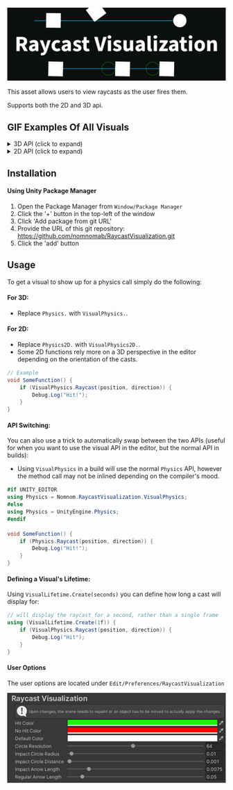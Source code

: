 ![Banner](./Gifs~/banner.png)

This asset allows users to view raycasts as the user fires them.

Supports both the 2D and 3D api.

## GIF Examples Of All Visuals
<details>
    <summary>3D API (click to expand)</summary>

#### Raycast / Linecast
<img src="./Gifs~/3d/raycast.gif" alt="raycast" width="750"/>

#### RaycastAll / RaycastNonAlloc
<img src="./Gifs~/3d/raycast_all.gif" alt="raycast_all" width="750"/>

#### CapsuleCast
<img src="./Gifs~/3d/capsulecast.gif" alt="capsulecast" width="750"/>

#### CapsuleCastAll / CapsuleCastNonAlloc
<img src="./Gifs~/3d/capsulecast_all.gif" alt="capsulecast_all" width="750"/>

#### CheckCapsule
<img src="./Gifs~/3d/check_capsule.gif" alt="check_capsule" width="750"/>

#### OverlapCapsule / OverlapCapsuleNonAlloc
<img src="./Gifs~/3d/overlap_capsule.gif" alt="overlap_capsule" width="750"/>

#### BoxCast
<img src="./Gifs~/3d/boxcast.gif" alt="boxcast" width="750"/>

#### BoxCastAll / BoxCastNonAlloc
<img src="./Gifs~/3d/boxcast_all.gif" alt="boxcast_all" width="750"/>

#### CheckBox
<img src="./Gifs~/3d/check_box.gif" alt="check_box" width="750"/>

#### OverlapBox / OverlapBoxNonAlloc
<img src="./Gifs~/3d/overlap_box.gif" alt="overlap_box" width="750"/>

#### SphereCast
<img src="./Gifs~/3d/spherecast.gif" alt="spherecast" width="750"/>

#### SphereCastAll / SphereCastNonAlloc
<img src="./Gifs~/3d/spherecast_all.gif" alt="spherecast_all" width="750"/>

#### CheckSphere
<img src="./Gifs~/3d/check_sphere.gif" alt="check_sphere" width="750"/>

#### OverlapSphere / OverlapSphereNonAlloc
<img src="./Gifs~/3d/overlap_sphere.gif" alt="overlap_sphere" width="750"/>

#### Compute Penetration
<img src="./Gifs~/3d/compute_penetration.gif" alt="compute_penetration" width="750"/>

#### Closest Point
<img src="./Gifs~/3d/closest_point.gif" alt="closest_point" width="750"/>
</details>

<details>
    <summary>2D API (click to expand)</summary>

#### Raycast
<img src="./Gifs~/2d/raycast.gif" alt="raycast" width="750"/>

#### RaycastAll / RaycastAll / RaycastNonAlloc
<img src="./Gifs~/2d/raycast_all.gif" alt="raycast_all" width="750"/>

#### CapsuleCast
<img src="./Gifs~/2d/capsulecast.gif" alt="capsulecast" width="750"/>

#### CapsuleCastAll / CapsuleCastAll / CapsuleCastNonAlloc
<img src="./Gifs~/2d/capsulecast_all.gif" alt="capsulecast_all" width="750"/>

#### OverlapCapsule
<img src="./Gifs~/2d/overlap_capsule.gif" alt="overlap_capsule" width="750"/>

#### OverlapCapsuleAll / OverlapCapsuleNonAlloc
<img src="./Gifs~/2d/overlap_capsule_all.gif" alt="overlap_capsule_all" width="750"/>

#### BoxCast
<img src="./Gifs~/2d/boxcast.gif" alt="boxcast" width="750"/>

#### BoxCastAll / BoxCastAll / BoxCastNonAlloc
<img src="./Gifs~/2d/boxcast_all.gif" alt="boxcast_all" width="750"/>

#### OverlapBox
<img src="./Gifs~/2d/overlap_box.gif" alt="overlap_box" width="750"/>

#### OverlapBoxAll / OverlapBoxNonAlloc
<img src="./Gifs~/2d/overlap_box_all.gif" alt="overlap_box_all" width="750"/>

#### CircleCast
<img src="./Gifs~/2d/circlecast.gif" alt="circlecast" width="750"/>

#### CircleCastAll / CircleCastAll / CircleCastNonAlloc
<img src="./Gifs~/2d/circlecast_all.gif" alt="circlecast_all" width="750"/>

#### OverlapCircle
<img src="./Gifs~/2d/overlap_circle.gif" alt="overlap_circle" width="750"/>

#### OverlapCircleAll / OverlapCircleNonAlloc
<img src="./Gifs~/2d/overlap_circle_all.gif" alt="overlap_circle_all" width="750"/>

#### OverlapPoint
<img src="./Gifs~/2d/overlap_point.gif" alt="overlap_point" width="750"/>

#### OverlapPointAll / OverlapPointNonAlloc
<img src="./Gifs~/2d/overlap_point_all.gif" alt="overlap_point_all" width="750"/>

#### OverlapArea
<img src="./Gifs~/2d/overlap_area.gif" alt="overlap_area" width="750"/>

#### OverlapAreaAll / OverlapAreaNonAlloc
<img src="./Gifs~/2d/overlap_area_all.gif" alt="overlap_area_all" width="750"/>

#### OverlapCollider
<img src="./Gifs~/2d/overlap_collider.gif" alt="overlap_collider" width="750"/>

#### Closest Point
<img src="./Gifs~/2d/closest_point.gif" alt="closest_point" width="750"/>

#### Distance
<img src="./Gifs~/2d/distance.gif" alt="distance" width="750"/>

#### GetContacts
<img src="./Gifs~/2d/get_contacts.gif" alt="get_contacts" width="750"/>

#### GetContacts (points)
<img src="./Gifs~/2d/get_contacts_points.gif" alt="get_contacts_points" width="750"/>

#### IsTouching
<img src="./Gifs~/2d/is_touching.gif" alt="is_touching" width="750"/>

#### IsTouchingLayers
<img src="./Gifs~/2d/is_touching_layers.gif" alt="is_touching_layers" width="750"/>

#### GetRayIntersection
<img src="./Gifs~/2d/get_ray_intersection.gif" alt="get_ray_intersection" width="750"/>

#### GetRayIntersectionAll / GetRayIntersectionNonAlloc
<img src="./Gifs~/2d/get_ray_intersection_all.gif" alt="get_ray_intersection_all" width="750"/>
</details>

## Installation
#### Using Unity Package Manager
1. Open the Package Manager from `Window/Package Manager`
2. Click the '+' button in the top-left of the window
3. Click 'Add package from git URL'
4. Provide the URL of this git repository: https://github.com/nomnomab/RaycastVisualization.git
5. Click the 'add' button

## Usage
To get a visual to show up for a physics call simply do the following:

#### For 3D:
- Replace `Physics.` with `VisualPhysics.`.

#### For 2D:
- Replace `Physics2D.` with `VisualPhysics2D.`.
- Some 2D functions rely more on a 3D perspective in the editor depending on the orientation of the casts.

```csharp
// Example
void SomeFunction() {
    if (VisualPhysics.Raycast(position, direction)) {
        Debug.Log("Hit!");
    }
}
```

#### API Switching:

You can also use a trick to automatically swap between the two APIs (useful for when you want to use the visual API in the editor, but the normal API in builds):
- Using `VisualPhysics` in a build will use the normal `Physics` API, however the method call may not be inlined depending on the compiler's mood.
```csharp
#if UNITY_EDITOR
using Physics = Nomnom.RaycastVisualization.VisualPhysics;
#else
using Physics = UnityEngine.Physics;
#endif

void SomeFunction() {
    if (Physics.Raycast(position, direction)) {
        Debug.Log("Hit!");
    }
}
```

#### Defining a Visual's Lifetime:

Using `VisualLifetime.Create(seconds)` you can define how long a cast will display for:
```csharp
// will display the raycast for a second, rather than a single frame
using (VisualLifetime.Create(1f)) {
    if (VisualPhysics.Raycast(position, direction)) {
        Debug.Log("Hit");
    }
}
```

#### User Options
The user options are located under `Edit/Preferences/RaycastVisualization`

![Settings](./Gifs~/3d/settings.png)
